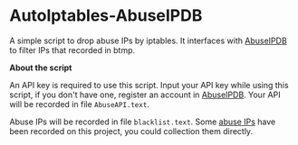 # AutoIptables-AbuseIPDB
A simple script to drop abuse IPs by iptables. It interfaces with [AbuseIPDB](https://www.abuseipdb.com/) to filter IPs that recorded in btmp.

**About the script**

An API key is required to use this script. Input your API key while using this script, if you don't have one, register an account in [AbuseIPDB](https://www.abuseipdb.com/). Your API will be recorded in file `AbuseAPI.text`.


Abuse IPs will be recorded in file `blacklist.text`. Some [abuse IPs](./blacklist.text) have been recorded on this project, you could collection them directly.
